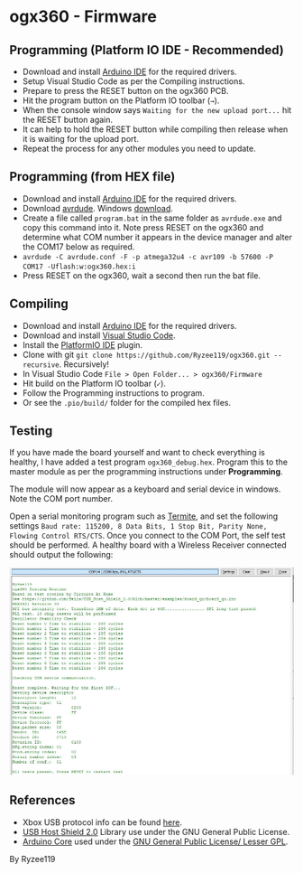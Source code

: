# ogx360 - Firmware

## Programming (Platform IO IDE - Recommended)
* Download and install [Arduino IDE](https://www.arduino.cc/en/software) for the required drivers.
* Setup Visual Studio Code as per the Compiling instructions.
* Prepare to press the RESET button on the ogx360 PCB.
* Hit the program button on the Platform IO toolbar (`→`).
* When the console window says `Waiting for the new upload port...` hit the RESET button again.
* It can help to hold the RESET button while compiling then release when it is waiting for the upload port.
* Repeat the process for any other modules you need to update.

## Programming (from HEX file)
* Download and install [Arduino IDE](https://www.arduino.cc/en/software) for the required drivers.
* Download [avrdude](http://download.savannah.gnu.org/releases/avrdude/). Windows [download](http://download.savannah.gnu.org/releases/avrdude/avrdude-6.3-mingw32.zip).
* Create a file called `program.bat` in the same folder as `avrdude.exe` and copy this command into it. Note press RESET on the ogx360 and determine what COM number it appears in the device manager and alter the COM17 below as required.
* `avrdude -C avrdude.conf -F -p atmega32u4 -c avr109 -b 57600 -P COM17 -Uflash:w:ogx360.hex:i`
* Press RESET on the ogx360, wait a second then run the bat file.

## Compiling
* Download and install [Arduino IDE](https://www.arduino.cc/en/software) for the required drivers.
* Download and install [Visual Studio Code](https://code.visualstudio.com/).
* Install the [PlatformIO IDE](https://platformio.org/platformio-ide) plugin.
* Clone with git `git clone https://github.com/Ryzee119/ogx360.git --recursive`. Recursively!
* In Visual Studio Code `File > Open Folder... > ogx360/Firmware`
* Hit build on the Platform IO toolbar (`✓`).
* Follow the Programming instructions to program.
* Or see the `.pio/build/` folder for the compiled hex files.

## Testing
If you have made the board yourself and want to check everything is healthy, I have added a test program `ogx360_debug.hex`. Program this to the master module as per the programming instructions under **Programming**.

The module will now appear as a keyboard and serial device in windows. Note the COM port number.

Open a serial monitoring program such as [Termite](https://www.compuphase.com/software_termite.htm), and set the following settings `Baud rate: 115200, 8 Data Bits, 1 Stop Bit, Parity None, Flowing Control RTS/CTS`. Once you connect to the COM Port, the self test should be performed. A healthy board with a Wireless Receiver connected should output the following:

<img src="../Images/selftest.jpg" alt="connection diagram"/>  

## References
* Xbox USB protocol info can be found [here](https://xboxdevwiki.net/Xbox_Input_Devices).
* [USB Host Shield 2.0](https://github.com/felis/USB_Host_Shield_2.0) Library use under the GNU General Public License.
* [Arduino Core](https://github.com/Ryzee119/ArduinoCore-avr) used under the [GNU General Public License/ Lesser GPL](https://github.com/arduino/Arduino/blob/master/license.txt).

By Ryzee119
